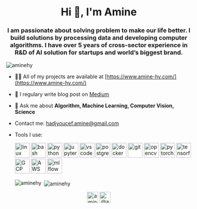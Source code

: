 <h1 align="center">Hi 👋, I'm Amine</h1>
<h3 align="center"> I am passionate about solving problem to make our life better. I build solutions by processing data and developing computer algorithms. I have over 5 years of cross-sector experience in R&D of AI solution for startups and world’s biggest brand.</h3>

<p align="left"> <img src="https://komarev.com/ghpvc/?username=aminehy" alt="aminehy" /> </p>

- 👨‍💻 All of my projects are available at [https://www.amine-hy.com/](https://www.amine-hy.com/)

- 📝 I regulary write blog post on [Medium](https://amine-hy.medium.com/)

- 💬 Ask me about **Algorithm, Machine Learning, Computer Vision, Science**

- Contact me: hadjyoucef.amine@gmail.com

- Tools I use:

  <p align="left">
    <img src="https://www.vectorlogo.zone/logos/linux/linux-ar21.svg" alt="linux" height="40"/>
    <img src="https://www.vectorlogo.zone/logos/gnu_bash/gnu_bash-official.svg" alt="bash" height="40"/>
    <img src="https://www.vectorlogo.zone/logos/python/python-official.svg" alt="python" height="40"/> 
    <img src="https://www.vectorlogo.zone/logos/jupyter/jupyter-ar21.svg" alt="jupyter" height="40"/> 
    <img src="https://www.vectorlogo.zone/logos/visualstudio_code/visualstudio_code-ar21.svg" alt="vscode" height="40"/> 
    <img src="https://www.vectorlogo.zone/logos/postgresql/postgresql-ar21.svg" alt="postgreSQL" height="40"/>
    <img src="https://www.vectorlogo.zone/logos/docker/docker-official.svg" alt="docker" height="40"/>
    <img src="https://www.vectorlogo.zone/logos/git-scm/git-scm-icon.svg" alt="git" height="40"/> 
    <img src="https://www.vectorlogo.zone/logos/opencv/opencv-ar21.svg" alt="opencv" height="40"/> 
    <img src="https://www.vectorlogo.zone/logos/pytorch/pytorch-icon.svg" alt="pytorch" height="40"/> 
    <img src="https://www.vectorlogo.zone/logos/tensorflow/tensorflow-ar21.svg" alt="tensorflow" height="40"/>
    <img src="https://www.vectorlogo.zone/logos/google_cloud/google_cloud-ar21.svg" alt="GCP" height="40"/>
    <img src="https://www.vectorlogo.zone/logos/amazon_aws/amazon_aws-ar21.svg" alt="AWS" height="40"/>  
    <img src="https://www.mlflow.org/docs/latest/_static/MLflow-logo-final-black.png" alt="mlflow" height="40"/>  
    
  </p>

  <p>
  <img align="left" src="https://github-readme-stats.vercel.app/api/top-langs/?username=aminehy&layout=compact&hide=html" alt="aminehy" />
</p>

<p>&nbsp;<img align="center" src="https://github-readme-stats.vercel.app/api?username=aminehy&show_icons=true" alt="aminehy" /></p>

<p align="center">
<a href="https://linkedin.com/in/aminehy" target="blank"><img align="center" src="https://cdn.jsdelivr.net/npm/simple-icons@3.0.1/icons/linkedin.svg" alt="aminehy" height="30" width="30" /></a>
<a href="https://medium.com/@amine_hy" target="blank"><img align="center" src="https://cdn.jsdelivr.net/npm/simple-icons@3.0.1/icons/medium.svg" alt="@amine_hy" height="30" width="30" /></a>
</p>
